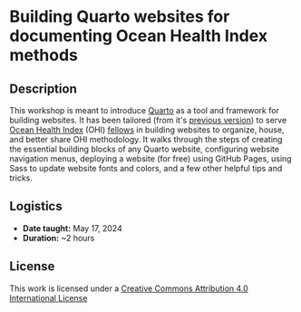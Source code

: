 # Building Quarto websites for documenting Ocean Health Index methods

## Description 

This workshop is meant to introduce [Quarto](https://quarto.org/) as a tool and framework for building websites. It has been tailored (from it's [previous version](https://ucsb-meds.github.io/creating-quarto-websites/)) to serve [Ocean Health Index](https://oceanhealthindex.org/) (OHI) [fellows](https://oceanhealthindex.org/about/ohifellows/) in building websites to organize, house, and better share OHI methodology. It walks through the steps of creating the essential building blocks of any Quarto website, configuring website navigation menus, deploying a website (for free) using GitHub Pages, using Sass to update website fonts and colors, and a few other helpful tips and tricks.

## Logistics

- **Date taught:** May 17, 2024 
- **Duration:** ~2 hours 

## License

This work is licensed under a [Creative Commons Attribution 4.0 International License](https://creativecommons.org/licenses/by/4.0/)

